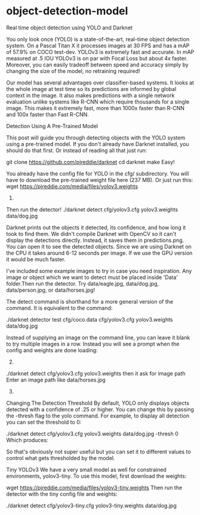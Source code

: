 # object-detection-model
Real time object detection using YOLO and Darknet

You only look once (YOLO) is a state-of-the-art, real-time object detection system. On a Pascal Titan X it processes images at 30 FPS and has a mAP of 57.9% on COCO test-dev.
YOLOv3 is extremely fast and accurate. In mAP measured at .5 IOU YOLOv3 is on par with Focal Loss but about 4x faster. Moreover, you can easily tradeoff between speed and accuracy simply by changing the size of the model, no retraining required!

Our model has several advantages over classifier-based systems. It looks at the whole image at test time so its predictions are informed by global context in the image. It also makes predictions with a single network evaluation unlike systems like R-CNN which require thousands for a single image. This makes it extremely fast, more than 1000x faster than R-CNN and 100x faster than Fast R-CNN.

Detection Using A Pre-Trained Model

This post will guide you through detecting objects with the YOLO system using a pre-trained model. If you don't already have Darknet installed, you should do that first. Or instead of reading all that just run:

git clone https://github.com/pjreddie/darknet
cd darknet
make
Easy!

You already have the config file for YOLO in the cfg/ subdirectory. You will have to download the pre-trained weight file here (237 MB). Or just run this:
wget https://pjreddie.com/media/files/yolov3.weights

1.
Then run the detector!
./darknet detect cfg/yolov3.cfg yolov3.weights data/dog.jpg

Darknet prints out the objects it detected, its confidence, and how long it took to find them. We didn't compile Darknet with OpenCV so it can't display the detections directly. Instead, it saves them in predictions.png. You can open it to see the detected objects. Since we are using Darknet on the CPU it takes around 6-12 seconds per image. If we use the GPU version it would be much faster.

I've included some example images to try in case you need inspiration. 
Any image or object which we want to detect must be placed inside 'Data' folder.Then run the detector.
Try data/eagle.jpg, data/dog.jpg, data/person.jpg, or data/horses.jpg!

The detect command is shorthand for a more general version of the command. It is equivalent to the command:


./darknet detector test cfg/coco.data cfg/yolov3.cfg yolov3.weights data/dog.jpg

Instead of supplying an image on the command line, you can leave it blank to try multiple images in a row. Instead you will see a prompt when the config and weights are done loading:

2.
./darknet detect cfg/yolov3.cfg yolov3.weights
then it ask for image path
Enter an image path like data/horses.jpg


3.
Changing The Detection Threshold
By default, YOLO only displays objects detected with a confidence of .25 or higher. You can change this by passing the -thresh <val> flag to the yolo command. For example, to display all detection you can set the threshold to 0:

./darknet detect cfg/yolov3.cfg yolov3.weights data/dog.jpg -thresh 0
Which produces:

So that's obviously not super useful but you can set it to different values to control what gets thresholded by the model.

Tiny YOLOv3
We have a very small model as well for constrained environments, yolov3-tiny. To use this model, first download the weights:

wget https://pjreddie.com/media/files/yolov3-tiny.weights
Then run the detector with the tiny config file and weights:

./darknet detect cfg/yolov3-tiny.cfg yolov3-tiny.weights data/dog.jpg
